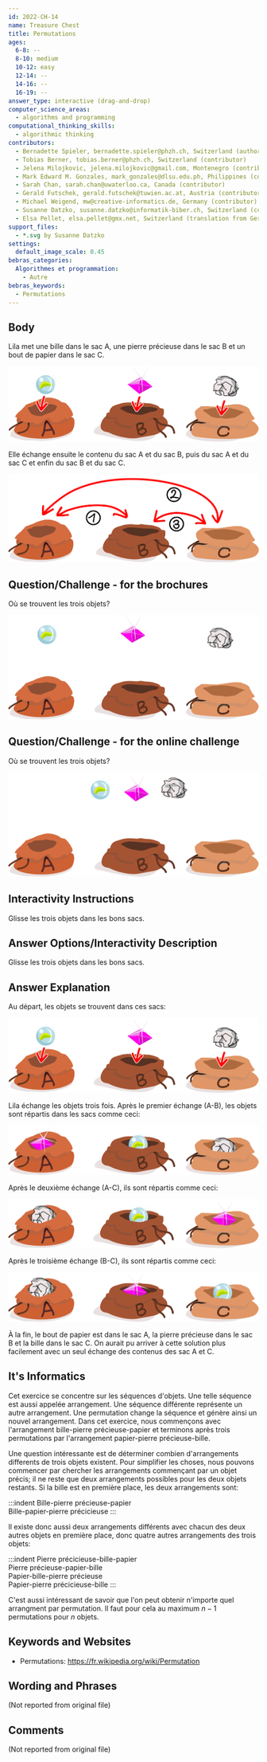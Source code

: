 ```yaml
---
id: 2022-CH-14
name: Treasure Chest
title: Permutations
ages:
  6-8: --
  8-10: medium
  10-12: easy
  12-14: --
  14-16: --
  16-19: --
answer_type: interactive (drag-and-drop)
computer_science_areas:
  - algorithms and programming
computational_thinking_skills:
  - algorithmic thinking
contributors:
  - Bernadette Spieler, bernadette.spieler@phzh.ch, Switzerland (author)
  - Tobias Berner, tobias.berner@phzh.ch, Switzerland (contributor)
  - Jelena Milojkovic, jelena.milojkovic@gmail.com, Montenegro (contributor)
  - Mark Edward M. Gonzales, mark_gonzales@dlsu.edu.ph, Philippines (contributor)
  - Sarah Chan, sarah.chan@uwaterloo.ca, Canada (contributor)
  - Gerald Futschek, gerald.futschek@tuwien.ac.at, Austria (contributor, translation from English into German)
  - Michael Weigend, mw@creative-informatics.de, Germany (contributor)
  - Susanne Datzko, susanne.datzko@informatik-biber.ch, Switzerland (contributor, graphics)
  - Elsa Pellet, elsa.pellet@gmx.net, Switzerland (translation from German into French)
support_files:
  - *.svg by Susanne Datzko
settings:
  default_image_scale: 0.45
bebras_categories:
  Algorithmes et programmation:
    - Autre
bebras_keywords:
  - Permutations
---
```


[exp1]: graphics/2022-CH-14-explanation1.svg "Explication 1"
[exp2]: graphics/2022-CH-14-explanation2.svg "Explication 2"
[exp3]: graphics/2022-CH-14-explanation3.svg "Explication 3"
[question]: graphics/2022-CH-14-question.svg "Question"
[taskbody-steps]: graphics/2022-CH-14-taskbody-steps.svg "Etapes de la tâche"
[taskbody]: graphics/2022-CH-14-taskbody.svg "Tâche"
[int-question]: interactivity/2022-CH-14-question_interactive.svg "Interactivité"



## Body

Lila met une bille dans le sac A, une pierre précieuse dans le sac B et un bout de papier dans le sac C.

![taskbody]

Elle échange ensuite le contenu du sac A et du sac B, puis du sac A et du sac C et enfin du sac B et du sac C.

![taskbody-steps]


## Question/Challenge - for the brochures

Où se trouvent les trois objets?

![question]

## Question/Challenge - for the online challenge

Où se trouvent les trois objets?

![int-question]

## Interactivity Instructions

Glisse les trois objets dans les bons sacs.

## Answer Options/Interactivity Description

Glisse les trois objets dans les bons sacs.

## Answer Explanation

Au départ, les objets se trouvent dans ces sacs:

![taskbody]

Lila échange les objets trois fois. Après le premier échange (A-B), les objets sont répartis dans les sacs comme ceci:

![exp1]

Après le deuxième échange (A-C), ils sont répartis comme ceci:

![exp2]

Après le troisième échange (B-C), ils sont répartis comme ceci:

![exp3]

À la fin, le bout de papier est dans le sac A, la pierre précieuse dans le sac B et la bille dans le sac C. On aurait pu arriver à cette solution plus facilement avec un seul échange des contenus des sac A et C.

## It's Informatics

Cet exercice se concentre sur les séquences d'objets. Une telle séquence est aussi appelée arrangement. Une séquence différente représente un autre arrangement. Une permutation change la séquence et génère ainsi un nouvel arrangement. Dans cet exercice, nous commençons avec l'arrangement bille-pierre précieuse-papier et terminons après trois permutations par l'arrangement papier-pierre précieuse-bille.

Une question intéressante est de déterminer combien d'arrangements differents de trois objets existent. Pour simplifier les choses, nous pouvons commencer par chercher les arrangements commençant par un objet précis; il ne reste que deux arrangements possibles pour les deux objets restants. Si la bille est en première place, les deux arrangements sont:

:::indent
Bille-pierre précieuse-papier    \
Bille-papier-pierre précicieuse
:::

Il existe donc aussi deux arrangements différents avec chacun des deux autres objets en première place, donc quatre autres arrangements des trois objets:


:::indent
Pierre précicieuse-bille-papier \
Pierre précieuse-papier-bille   \
Papier-bille-pierre précieuse   \
Papier-pierre précicieuse-bille
:::

C'est aussi intéressant de savoir que l'on peut obtenir n'importe quel arrangment par permutation. Il faut pour cela au maximum $n-1$ permutations pour $n$ objets.


## Keywords and Websites

 - Permutations: https://fr.wikipedia.org/wiki/Permutation


## Wording and Phrases

(Not reported from original file)


## Comments

(Not reported from original file)

